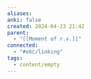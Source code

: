 ```yaml
---
aliases: 
anki: false
created: 2024-04-23 21:42
parent:
  - "[[Moment of r.v.]]"
connected:
  - "#обс/linking"
tags:
  - content/empty
---
```

